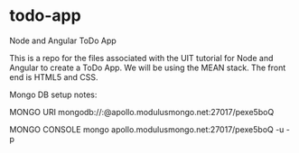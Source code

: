 # todo-app
Node and Angular ToDo App

This is a repo for the files associated with the UIT tutorial for Node and Angular to create a ToDo App.
We will be using the MEAN stack. 
The front end is HTML5 and CSS.

Mongo DB setup notes:

MONGO URI
mongodb://<user>:<pass>@apollo.modulusmongo.net:27017/pexe5boQ

MONGO CONSOLE
mongo apollo.modulusmongo.net:27017/pexe5boQ -u <user> -p <pass>

